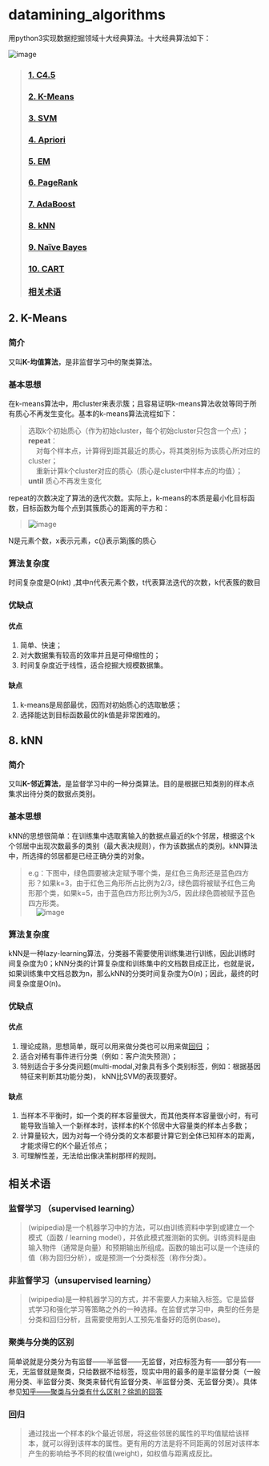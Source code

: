 # datamining_algorithms
用python3实现数据挖掘领域十大经典算法。十大经典算法如下：    
  
  ![image](http://s16.sinaimg.cn/middle/551d7bffg80cbb284ca7f&690)
           
>### <a href="#c4.5">1. C4.5</a>
>### <a href="#kmeans">2. K-Means</a>
>### <a href="#svm">3. SVM</a>
>### <a href="#apriori">4. Apriori</a>
>### <a href="#em">5. EM</a>
>### <a href="#pagerank">6. PageRank</a>
>### <a href="#adaboost">7. AdaBoost</a>
>### <a href="#knn">8. kNN</a>
>### <a href="#naïve bayes">9. Naïve Bayes</a>
>### <a href="#cart">10. CART</a>
>### <a href="#relation">相关术语</a>             
         

## <a name="kmeans">2. K-Means</a>
### 简介
又叫**K-均值算法**，是非监督学习中的聚类算法。  

### 基本思想 
在k-means算法中，用cluster来表示簇；且容易证明k-means算法收敛等同于所有质心不再发生变化。基本的k-means算法流程如下：

>选取k个初始质心（作为初始cluster，每个初始cluster只包含一个点）；  
>**repeat**：  
>    &nbsp;&nbsp;&nbsp;&nbsp;对每个样本点，计算得到距其最近的质心，将其类别标为该质心所对应的cluster；  
>    &nbsp;&nbsp;&nbsp;&nbsp;重新计算k个cluster对应的质心（质心是cluster中样本点的均值）；  
>**until** 质心不再发生变化

repeat的次数决定了算法的迭代次数。实际上，k-means的本质是最小化目标函数，目标函数为每个点到其簇质心的距离的平方和：
>![image](http://img.blog.csdn.net/20140419234515937)  

N是元素个数，x表示元素，c(j)表示第j簇的质心

### 算法复杂度  
时间复杂度是O(nkt) ,其中n代表元素个数，t代表算法迭代的次数，k代表簇的数目

### 优缺点  
#### 优点
1. 简单、快速；
2. 对大数据集有较高的效率并且是可伸缩性的；
3. 时间复杂度近于线性，适合挖掘大规模数据集。

#### 缺点
1. k-means是局部最优，因而对初始质心的选取敏感；
2. 选择能达到目标函数最优的k值是非常困难的。

## <a name="knn">8. kNN</a>
### 简介  
又叫**K-邻近算法**，是监督学习中的一种分类算法。目的是根据已知类别的样本点集求出待分类的数据点类别。

### 基本思想 
kNN的思想很简单：在训练集中选取离输入的数据点最近的k个邻居，根据这个k个邻居中出现次数最多的类别（最大表决规则），作为该数据点的类别。kNN算法中，所选择的邻居都是已经正确分类的对象。
>e.g：下图中，绿色圆要被决定赋予哪个类，是红色三角形还是蓝色四方形？如果k=3，由于红色三角形所占比例为2/3，绿色圆将被赋予红色三角形那个类，如果k=5，由于蓝色四方形比例为3/5，因此绿色圆被赋予蓝色四方形类。  
&nbsp;&nbsp;&nbsp;&nbsp;![image](https://gss2.bdstatic.com/-fo3dSag_xI4khGkpoWK1HF6hhy/baike/w%3D268/sign=fc3731ea0ad162d985ee651a29dfa950/bf096b63f6246b60f20ccd5aebf81a4c510fa29a.jpg)  

### 算法复杂度  
kNN是一种lazy-learning算法，分类器不需要使用训练集进行训练，因此训练时间复杂度为0；kNN分类的计算复杂度和训练集中的文档数目成正比，也就是说，如果训练集中文档总数为n，那么kNN的分类时间复杂度为O(n)；因此，最终的时间复杂度是O(n)。

### 优缺点  
#### 优点
1. 理论成熟，思想简单，既可以用来做分类也可以用来做<a href="#regression">回归</a> ；
2. 适合对稀有事件进行分类（例如：客户流失预测）；
3. 特别适合于多分类问题(multi-modal,对象具有多个类别标签，例如：根据基因特征来判断其功能分类)， kNN比SVM的表现要好。

#### 缺点
1. 当样本不平衡时，如一个类的样本容量很大，而其他类样本容量很小时，有可能导致当输入一个新样本时，该样本的K个邻居中大容量类的样本占多数；
2. 计算量较大，因为对每一个待分类的文本都要计算它到全体已知样本的距离，才能求得它的K个最近邻点；
3. 可理解性差，无法给出像决策树那样的规则。

## <a name="relation">相关术语</a>  
### 监督学习 （supervised learning）
>(wipipedia)是一个机器学习中的方法，可以由训练资料中学到或建立一个模式（函数 / learning model），并依此模式推测新的实例。训练资料是由输入物件（通常是向量）和预期输出所组成。函数的输出可以是一个连续的值（称为回归分析），或是预测一个分类标签（称作分类）。 
                      
### 非监督学习（unsupervised learning）  
>(wipipedia)是一种机器学习的方式，并不需要人力来输入标签。它是监督式学习和强化学习等策略之外的一种选择。在监督式学习中，典型的任务是分类和回归分析，且需要使用到人工预先准备好的范例(base)。
               
### 聚类与分类的区别  
简单说就是分类分为有监督——半监督——无监督，对应标签为有——部分有——无，无监督就是聚类，只给数据不给标签，现实中用的最多的是半监督分类（一般用分类、半监督分类、聚类来替代有监督分类、半监督分类、无监督分类）。具体参见[知乎——聚类与分类有什么区别？徐凯的回答](https://www.zhihu.com/question/42044303/answer/107836313)
        
### <a name="regression">回归</a>
>通过找出一个样本的k个最近邻居，将这些邻居的属性的平均值赋给该样本，就可以得到该样本的属性。更有用的方法是将不同距离的邻居对该样本产生的影响给予不同的权值(weight)，如权值与距离成反比。

